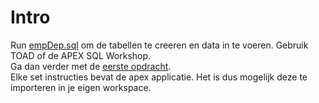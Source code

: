 # Intro

Run [empDep.sql](/../../../Apex-Workshops/QuickRefresh/db/empDep.sql) om de tabellen te creeren en data in te voeren. Gebruik TOAD of de APEX SQL Workshop.</br>
Ga dan verder met de [eerste opdracht](/1.createApp).</br>
Elke set instructies bevat de apex applicatie. Het is dus mogelijk deze te importeren in je eigen workspace.